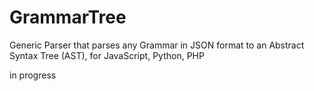 # GrammarTree

Generic Parser that parses any Grammar in JSON format to an Abstract Syntax Tree (AST), for JavaScript, Python, PHP
  
in progress
